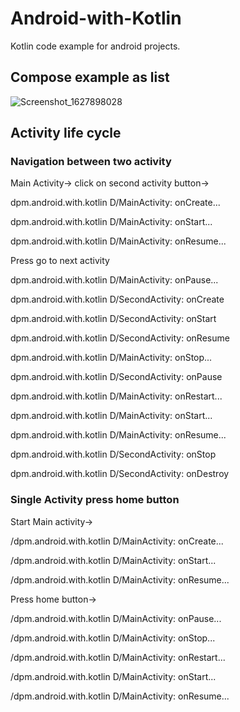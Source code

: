 # Android-with-Kotlin
Kotlin code example for android projects.

## Compose example as list
![Screenshot_1627898028](https://user-images.githubusercontent.com/14831652/127842919-cca906dc-b2f5-4452-a26f-d467b5a06d38.png)

## Activity life cycle
### Navigation between two activity
Main Activity-> click on second activity button->

dpm.android.with.kotlin D/MainActivity: onCreate...

dpm.android.with.kotlin D/MainActivity: onStart...

dpm.android.with.kotlin D/MainActivity: onResume...

Press go to next activity

dpm.android.with.kotlin D/MainActivity: onPause...

dpm.android.with.kotlin D/SecondActivity: onCreate

dpm.android.with.kotlin D/SecondActivity: onStart

dpm.android.with.kotlin D/SecondActivity: onResume

dpm.android.with.kotlin D/MainActivity: onStop...

dpm.android.with.kotlin D/SecondActivity: onPause

dpm.android.with.kotlin D/MainActivity: onRestart...

dpm.android.with.kotlin D/MainActivity: onStart...

dpm.android.with.kotlin D/MainActivity: onResume...

dpm.android.with.kotlin D/SecondActivity: onStop

dpm.android.with.kotlin D/SecondActivity: onDestroy


### Single Activity press home button

Start Main activity->

/dpm.android.with.kotlin D/MainActivity: onCreate...

/dpm.android.with.kotlin D/MainActivity: onStart...

/dpm.android.with.kotlin D/MainActivity: onResume...

Press home button->

/dpm.android.with.kotlin D/MainActivity: onPause...

/dpm.android.with.kotlin D/MainActivity: onStop...

/dpm.android.with.kotlin D/MainActivity: onRestart...

/dpm.android.with.kotlin D/MainActivity: onStart...

/dpm.android.with.kotlin D/MainActivity: onResume...
